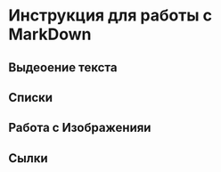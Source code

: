 # Инструкция для работы с MarkDown

## Выдеоение текста

## Списки 

## Работа с Изображенияи

## Сылки
